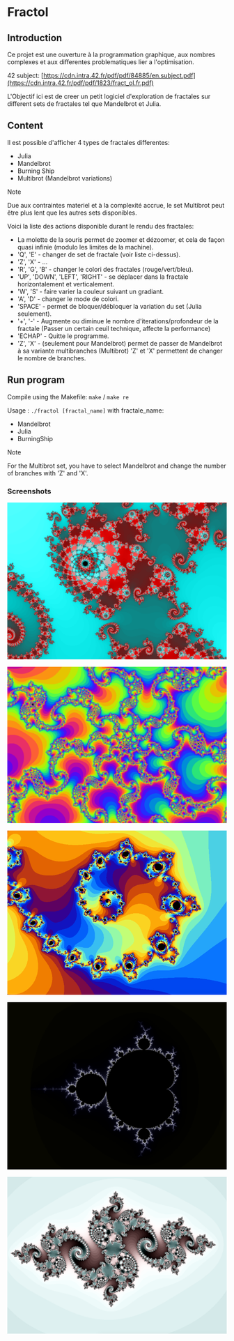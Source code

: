 <div>
  
</div>

# Fractol

## Introduction
Ce projet est une ouverture à la programmation graphique, aux nombres complexes et aux differentes problematiques lier a l'optimisation.

42 subject: [https://cdn.intra.42.fr/pdf/pdf/84885/en.subject.pdf](https://cdn.intra.42.fr/pdf/pdf/1823/fract_ol.fr.pdf)

L'Objectif ici est de creer un petit logiciel d'exploration de fractales sur different sets de fractales tel que Mandelbrot et Julia.

## Content
Il est possible d'afficher 4 types de fractales differentes:
  - Julia
  - Mandelbrot
  - Burning Ship
  - Multibrot (Mandelbrot variations)

> [!NOTE]
> Due aux contraintes materiel et à la complexité accrue, le set Multibrot peut être plus lent que les autres sets disponibles.

Voici la liste des actions disponible durant le rendu des fractales:
  - La molette de la souris permet de zoomer et dézoomer, et cela de façon quasi infinie (modulo les limites de la machine).
  - 'Q', 'E' - changer de set de fractale (voir liste ci-dessus).
  - 'Z', 'X' - ...
  - 'R', 'G', 'B' - changer le colori des fractales (rouge/vert/bleu).
  - 'UP', 'DOWN', 'LEFT', 'RIGHT' - se déplacer dans la fractale horizontalement et verticalement.
  - 'W', 'S' - faire varier la couleur suivant un gradiant.
  - 'A', 'D' - changer le mode de colori.
  - 'SPACE' - permet de bloquer/débloquer la variation du set (Julia seulement).
  - '+', '-' - Augmente ou diminue le nombre d'iterations/profondeur de la fractale (Passer un certain ceuil technique, affecte la performance)
  - 'ECHAP' - Quitte le programme.
  - 'Z', 'X' - (seulement pour Mandelbrot) permet de passer de Mandelbrot à sa variante multibranches (Multibrot) 'Z' et 'X' permettent de changer le nombre de branches.

## Run program
Compile using the Makefile:
`make` / `make re`

Usage : `./fractol [fractal_name]`
with fractale_name:
  - Mandelbrot
  - Julia
  - BurningShip

> [!NOTE]
> For the Multibrot set, you have to select Mandelbrot and change the number of branches with 'Z' and 'X'.

### Screenshots

![Picture 1](pic/screenshot_1.png)

![Picture 2](pic/screenshot_2.png)

![Picture 3](pic/screenshot_3.png)

![Picture 4](pic/screenshot_4.png)

![Picture 5](pic/screenshot_5.png)
